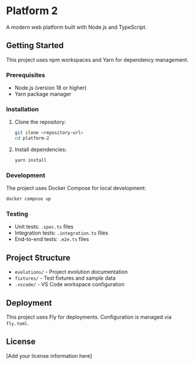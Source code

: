 # Platform 2

A modern web platform built with Node.js and TypeScript.

## Getting Started

This project uses npm workspaces and Yarn for dependency management.

### Prerequisites

- Node.js (version 18 or higher)
- Yarn package manager

### Installation

1. Clone the repository:
   ```bash
   git clone <repository-url>
   cd platform-2
   ```

2. Install dependencies:
   ```bash
   yarn install
   ```

### Development

The project uses Docker Compose for local development:

```bash
docker compose up
```

### Testing

- Unit tests: `.spec.ts` files
- Integration tests: `.integration.ts` files  
- End-to-end tests: `.e2e.ts` files

## Project Structure

- `evolutions/` - Project evolution documentation
- `fixtures/` - Test fixtures and sample data
- `.vscode/` - VS Code workspace configuration

## Deployment

This project uses Fly for deployments. Configuration is managed via `fly.toml`.

## License

[Add your license information here]
